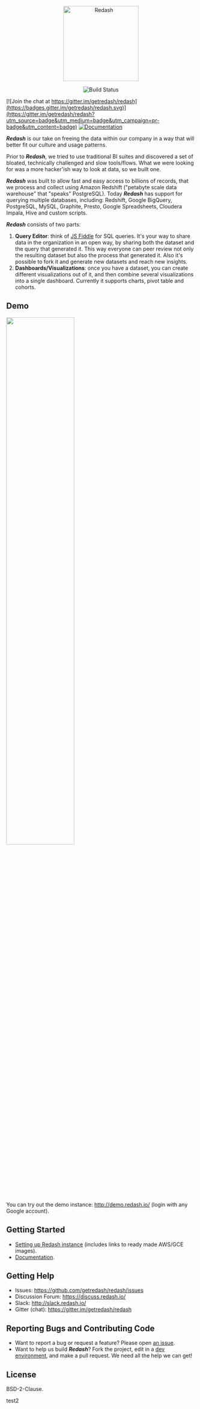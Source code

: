 <p align="center">
  <img title="Redash" src='https://redash.io/assets/images/logo.png' width="200px"/>
</p>
<p align="center">
    <img title="Build Status" src='https://circleci.com/gh/getredash/redash.png?circle-token=8a695aa5ec2cbfa89b48c275aea298318016f040'/>
</p>

[![Join the chat at https://gitter.im/getredash/redash](https://badges.gitter.im/getredash/redash.svg)](https://gitter.im/getredash/redash?utm_source=badge&utm_medium=badge&utm_campaign=pr-badge&utm_content=badge)
[![Documentation](https://img.shields.io/badge/docs-redash.io/help-brightgreen.svg)](https://redash.io/help/)

**_Redash_** is our take on freeing the data within our company in a way that will better fit our culture and usage patterns.

Prior to **_Redash_**, we tried to use traditional BI suites and discovered a set of bloated, technically challenged and slow tools/flows. What we were looking for was a more hacker'ish way to look at data, so we built one.

**_Redash_** was built to allow fast and easy access to billions of records, that we process and collect using Amazon Redshift ("petabyte scale data warehouse" that "speaks" PostgreSQL).
Today **_Redash_** has support for querying multiple databases, including: Redshift, Google BigQuery, PostgreSQL, MySQL, Graphite,
Presto, Google Spreadsheets, Cloudera Impala, Hive and custom scripts.

**_Redash_** consists of two parts:

1. **Query Editor**: think of [JS Fiddle](http://jsfiddle.net) for SQL queries. It's your way to share data in the organization in an open way, by sharing both the dataset and the query that generated it. This way everyone can peer review not only the resulting dataset but also the process that generated it. Also it's possible to fork it and generate new datasets and reach new insights.
2. **Dashboards/Visualizations**: once you have a dataset, you can create different visualizations out of it, and then combine several visualizations into a single dashboard. Currently it supports charts, pivot table and cohorts.

## Demo

<img src="https://cloud.githubusercontent.com/assets/71468/17391289/8e83878e-5a1d-11e6-8938-af9054a33b19.gif" width="60%"/>

You can try out the demo instance: http://demo.redash.io/ (login with any Google account).

## Getting Started

* [Setting up Redash instance](https://redash.io/help-onpremise/setup/setting-up-redash-instance.html) (includes links to ready made AWS/GCE images).
* [Documentation](https://redash.io/help/).


## Getting Help

* Issues: https://github.com/getredash/redash/issues
* Discussion Forum: https://discuss.redash.io/
* Slack: http://slack.redash.io/
* Gitter (chat): https://gitter.im/getredash/redash

## Reporting Bugs and Contributing Code

* Want to report a bug or request a feature? Please open [an issue](https://github.com/getredash/redash/issues/new).
* Want to help us build **_Redash_**? Fork the project, edit in a [dev environment](https://redash.io/help-onpremise/dev/guide.html), and make a pull request. We need all the help we can get!

## License

BSD-2-Clause.

test2
